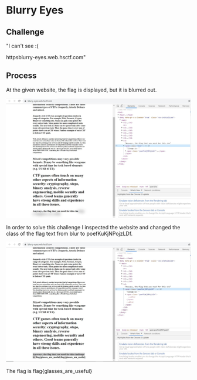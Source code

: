 # Blurry Eyes

## Challenge

"I can't see :(

httpsblurry-eyes.web.hsctf.com"

## Process

At the given website, the flag is displayed, but it is blurred out. 

![Capture0.JPG](Capture0.JPG)

In order to solve this challenge I inspected the website and changed the class of the flag text from blur to poefKuKjNPojzLDf.

![Capture.JPG](Capture.JPG)

The flag is flag{glasses_are_useful}



